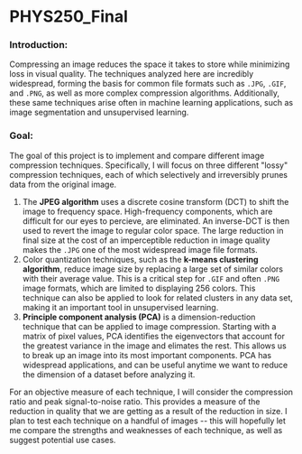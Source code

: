 # PHYS250_Final

### Introduction:
Compressing an image reduces the space it takes to store while minimizing loss in visual quality.
The techniques analyzed here are incredibly widespread, forming the basis for common file formats such as `.JPG`, `.GIF`, and `.PNG`, as well as more complex compression algorithms.
Additionally, these same techniques arise often in machine learning applications, such as image segmentation and unsupervised learning.

### Goal:
The goal of this project is to implement and compare different image compression techniques. 
Specifically, I will focus on three different "lossy" compression techniques, each of which selectively and irreversibly prunes data from the original image.

1) The <b>JPEG algorithm</b> uses a discrete cosine transform (DCT) to shift the image to frequency space. High-frequency components, which are difficult for our eyes to percieve, are eliminated. An inverse-DCT is then used to revert the image to regular color space. The large reduction in final size at the cost of an imperceptible reduction in image quality makes the `.JPG` one of the most widespread image file formats.  
2) Color quantization techniques, such as the <b>k-means clustering algorithm</b>, reduce image size by replacing a large set of similar colors with their average value. This is a critical step for `.GIF` and often `.PNG` image formats, which are limited to displaying 256 colors. This technique can also be applied to look for related clusters in any data set, making it an important tool in unsupervised learning.   
3) <b>Principle component analysis (PCA)</b> is a dimension-reduction technique that can be applied to image compression. Starting with a matrix of pixel values, PCA identifies the eigenvectors that account for the greatest variance in the image and elimates the rest. This allows us to break up an image into its most important components. PCA has widespread applications, and can be useful anytime we want to reduce the dimension of a dataset before analyzing it.

For an objective measure of each technique, I will consider the compression ratio and peak signal-to-noise ratio. This provides a measure of the reduction in quality that we are getting as a result of the reduction in size.
I plan to test each technique on a handful of images -- this will hopefully let me compare the strengths and weaknesses of each technique, as well as suggest potential use cases.
